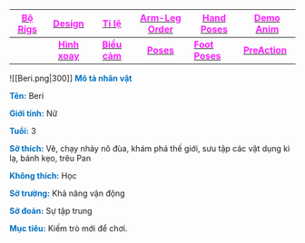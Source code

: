 

| [<span style="color:rgb(251, 31, 255)">**Bộ Rigs**</span>](file:///D:%5CPROJECTS%5CPan&Beri%5C1.Project%20Setup%5C4.Moho%20Rigs%5C2.%20Character%20Rigs%5CBeri%5CBeri.moho) |    [<span style="color:rgb(251, 31, 255)">**Design**</span>](file:///D:%5CPROJECTS%5CPan&Beri%5C1.Project%20Setup%5C2.Character%20Design%5CBeri%5CRW%20file%5CBeri%20Design.rw)     |                        [<span style="color:rgb(251, 31, 255)">**Tỉ lệ**</span>](file:///D:%5CPROJECTS%5CPan&Beri%5C1.Project%20Setup%5C2.Character%20Design%5CProportion.rw)                         |                       [<span style="color:rgb(251, 31, 255)">**Arm-Leg Order**</span>](file:///D:%5CPROJECTS%5CzShared%20Libraryz%5CRig%20Manual%5CRW%5CArm_leg%20Order.rw)                       | [<span style="color:rgb(251, 31, 255)">**Hand Poses**</span>](file:///D:%5CPROJECTS%5CzShared%20Libraryz%5CRig%20Manual%5CRW%5CHand%20Poses.rw) | [<span style="color:rgb(251, 31, 255)">**Demo Anim**</span>](file:///D:%5CPROJECTS%5CPan&Beri%5C1.Project%20Setup%5C2.Character%20Design%5CBeri%5CDemo%20Animation%20Beri%5CDemo%20Animation%20Beri.mp4) |
| -------------------------------------------------------------------------------------------------------------------------------------------------------------------------------------------------- | :--------------------------------------------------------------------------------------------------------------------------------------------------------------------------------------------------------: | :-------------------------------------------------------------------------------------------------------------------------------------------------------------------------------------------------------: | :-----------------------------------------------------------------------------------------------------------------------------------------------------------------------------------------------: | ----------------------------------------------------------------------------------------------------------------------------------------------- | ---------------------------------------------------------------------------------------------------------------------------------------------------------------------------------------------------------------------------------------- |
|                                                                                                                                                                                                    | [<span style="color:rgb(251, 31, 255)">**Hình xoay**</span>](file:///D:%5CPROJECTS%5CPan&Beri%5C1.Project%20Setup%5C2.Character%20Design%5CBeri%5CRW%20file%5CBeri%20TurnAround.rw) | [<span style="color:rgb(251, 31, 255)">**Biểu cảm**</span>](file:///D:%5CPROJECTS%5CPan&Beri%5C1.Project%20Setup%5C2.Character%20Design%5CBeri%5CRW%20file%5CBeri%20Expression.rw) | [<span style="color:rgb(251, 31, 255)">**Poses**</span>](file:///D:%5CPROJECTS%5CPan&Beri%5C1.Project%20Setup%5C2.Character%20Design%5CBeri%5CRW%20file%5CBeri%20Poses.rw) | [<span style="color:rgb(251, 31, 255)">**Foot Poses**</span>](file:///D:%5CPROJECTS%5CzShared%20Libraryz%5CRig%20Manual%5CRW%5CFoot%20Poses.rw) | [<span style="color:rgb(251, 31, 255)">**PreAction**</span>](file:///D:%5CPROJECTS%5CPan&Beri%5C1.Project%20Setup%5C2.Character%20Design%5CBeri%5CPreAction%20Beri%5CPreAction.mp4)                               |

![[Beri.png|300]]
<span style="font-weight:bold; color:rgb(0, 112, 192)">Mô tả nhân vật</span>

<span style="font-weight:bold; color:rgb(0, 112, 192)">Tên:</span> Beri

<span style="font-weight:bold; color:rgb(0, 112, 192)">Giới tính:</span>  Nữ

<span style="font-weight:bold; color:rgb(0, 112, 192)">Tuổi:</span> 3

<span style="font-weight:bold; color:rgb(0, 112, 192)">Sở thích:</span>  Vẽ, chạy nhảy nô đùa, khám phá thế giới, sưu tập các vật dụng kì lạ, bánh kẹo, trêu Pan

<span style="font-weight:bold; color:rgb(0, 112, 192)">Không thích:</span>  Học

<span style="font-weight:bold; color:rgb(0, 112, 192)">Sở trường:</span>  Khả năng vận động

<span style="font-weight:bold; color:rgb(0, 112, 192)">Sở đoản:</span>   Sự tập trung

<span style="font-weight:bold; color:rgb(0, 112, 192)">Mục tiêu:</span>  Kiếm trò mới để chơi.


